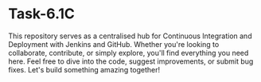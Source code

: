 # Task-6.1C
This repository serves as a centralised hub for Continuous Integration and Deployment with Jenkins and GitHub. Whether you're looking to collaborate, contribute, or simply explore, you'll find everything you need here. Feel free to dive into the code, suggest improvements, or submit bug fixes. Let's build something amazing together!

